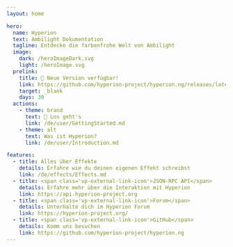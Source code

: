 ```yaml
---
layout: home

hero:
  name: Hyperion
  text: Ambilight Dokumentation
  tagline: Entdecke die farbenfrohe Welt von Ambilight
  image:
    dark: /heroImageDark.svg
    light: /heroImage.svg
  prelink:
    title: 🚀 Neue Version verfügbar!
    link: https://github.com/hyperion-project/hyperion.ng/releases/latest
    target: _blank
    days: 30
  actions:
    - theme: brand
      text: 🚀 Los geht's
      link: /de/user/GettingStarted.md
    - theme: alt
      text: Was ist Hyperion?
      link: /de/user/Introduction.md

features:
  - title: Alles über Effekte
    details: Erfahre wie du deinen eigenen Effekt schreibst
    link: /de/effects/Effects.md
  - title: <span class='vp-external-link-icon'>JSON-RPC API</span>
    details: Erfahre mehr über die Interaktion mit Hyperion
    link: https://api.hyperion-project.org
  - title: <span class='vp-external-link-icon'>Forum</span>
    details: Unterhalte dich im Hyperion Forum
    link: https://hyperion-project.org/
  - title: <span class='vp-external-link-icon'>GitHub</span>
    details: Komm uns besuchen
    link: https://github.com/hyperion-project/hyperion.ng
---
```

